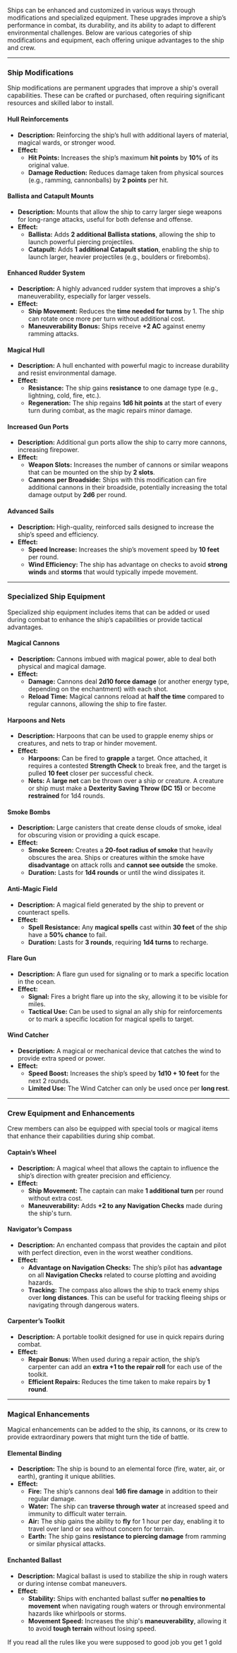 Ships can be enhanced and customized in various ways through modifications and specialized equipment. These upgrades improve a ship’s performance in combat, its durability, and its ability to adapt to different environmental challenges. Below are various categories of ship modifications and equipment, each offering unique advantages to the ship and crew.

---

### **Ship Modifications**

Ship modifications are permanent upgrades that improve a ship's overall capabilities. These can be crafted or purchased, often requiring significant resources and skilled labor to install.

#### **Hull Reinforcements**

- **Description:** Reinforcing the ship’s hull with additional layers of material, magical wards, or stronger wood.
- **Effect:**
    - **Hit Points:** Increases the ship’s maximum **hit points** by **10%** of its original value.
    - **Damage Reduction:** Reduces damage taken from physical sources (e.g., ramming, cannonballs) by **2 points** per hit.

#### **Ballista and Catapult Mounts**

- **Description:** Mounts that allow the ship to carry larger siege weapons for long-range attacks, useful for both defense and offense.
- **Effect:**
    - **Ballista:** Adds **2 additional Ballista stations**, allowing the ship to launch powerful piercing projectiles.
    - **Catapult:** Adds **1 additional Catapult station**, enabling the ship to launch larger, heavier projectiles (e.g., boulders or firebombs).

#### **Enhanced Rudder System**

- **Description:** A highly advanced rudder system that improves a ship's maneuverability, especially for larger vessels.
- **Effect:**
    - **Ship Movement:** Reduces the **time needed for turns** by 1. The ship can rotate once more per turn without additional cost.
    - **Maneuverability Bonus:** Ships receive **+2 AC** against enemy ramming attacks.

#### **Magical Hull**

- **Description:** A hull enchanted with powerful magic to increase durability and resist environmental damage.
- **Effect:**
    - **Resistance:** The ship gains **resistance** to one damage type (e.g., lightning, cold, fire, etc.).
    - **Regeneration:** The ship regains **1d6 hit points** at the start of every turn during combat, as the magic repairs minor damage.

#### **Increased Gun Ports**

- **Description:** Additional gun ports allow the ship to carry more cannons, increasing firepower.
- **Effect:**
    - **Weapon Slots:** Increases the number of cannons or similar weapons that can be mounted on the ship by **2 slots**.
    - **Cannons per Broadside:** Ships with this modification can fire additional cannons in their broadside, potentially increasing the total damage output by **2d6** per round.

#### **Advanced Sails**

- **Description:** High-quality, reinforced sails designed to increase the ship’s speed and efficiency.
- **Effect:**
    - **Speed Increase:** Increases the ship’s movement speed by **10 feet** per round.
    - **Wind Efficiency:** The ship has advantage on checks to avoid **strong winds** and **storms** that would typically impede movement.

---

### **Specialized Ship Equipment**

Specialized ship equipment includes items that can be added or used during combat to enhance the ship’s capabilities or provide tactical advantages.

#### **Magical Cannons**

- **Description:** Cannons imbued with magical power, able to deal both physical and magical damage.
- **Effect:**
    - **Damage:** Cannons deal **2d10 force damage** (or another energy type, depending on the enchantment) with each shot.
    - **Reload Time:** Magical cannons reload at **half the time** compared to regular cannons, allowing the ship to fire faster.

#### **Harpoons and Nets**

- **Description:** Harpoons that can be used to grapple enemy ships or creatures, and nets to trap or hinder movement.
- **Effect:**
    - **Harpoons:** Can be fired to **grapple** a target. Once attached, it requires a contested **Strength Check** to break free, and the target is pulled **10 feet** closer per successful check.
    - **Nets:** A **large net** can be thrown over a ship or creature. A creature or ship must make a **Dexterity Saving Throw (DC 15)** or become **restrained** for 1d4 rounds.

#### **Smoke Bombs**

- **Description:** Large canisters that create dense clouds of smoke, ideal for obscuring vision or providing a quick escape.
- **Effect:**
    - **Smoke Screen:** Creates a **20-foot radius of smoke** that heavily obscures the area. Ships or creatures within the smoke have **disadvantage** on attack rolls and **cannot see outside** the smoke.
    - **Duration:** Lasts for **1d4 rounds** or until the wind dissipates it.

#### **Anti-Magic Field**

- **Description:** A magical field generated by the ship to prevent or counteract spells.
- **Effect:**
    - **Spell Resistance:** Any **magical spells** cast within **30 feet** of the ship have a **50% chance** to fail.
    - **Duration:** Lasts for **3 rounds**, requiring **1d4 turns** to recharge.

#### **Flare Gun**

- **Description:** A flare gun used for signaling or to mark a specific location in the ocean.
- **Effect:**
    - **Signal:** Fires a bright flare up into the sky, allowing it to be visible for miles.
    - **Tactical Use:** Can be used to signal an ally ship for reinforcements or to mark a specific location for magical spells to target.

#### **Wind Catcher**

- **Description:** A magical or mechanical device that catches the wind to provide extra speed or power.
- **Effect:**
    - **Speed Boost:** Increases the ship’s speed by **1d10 + 10 feet** for the next 2 rounds.
    - **Limited Use:** The Wind Catcher can only be used once per **long rest**.

---

### **Crew Equipment and Enhancements**

Crew members can also be equipped with special tools or magical items that enhance their capabilities during ship combat.

#### **Captain’s Wheel**

- **Description:** A magical wheel that allows the captain to influence the ship’s direction with greater precision and efficiency.
- **Effect:**
    - **Ship Movement:** The captain can make **1 additional turn** per round without extra cost.
    - **Maneuverability:** Adds **+2 to any Navigation Checks** made during the ship's turn.

#### **Navigator’s Compass**

- **Description:** An enchanted compass that provides the captain and pilot with perfect direction, even in the worst weather conditions.
- **Effect:**
    - **Advantage on Navigation Checks:** The ship’s pilot has **advantage** on all **Navigation Checks** related to course plotting and avoiding hazards.
    - **Tracking:** The compass also allows the ship to track enemy ships over **long distances**. This can be useful for tracking fleeing ships or navigating through dangerous waters.

#### **Carpenter’s Toolkit**

- **Description:** A portable toolkit designed for use in quick repairs during combat.
- **Effect:**
    - **Repair Bonus:** When used during a repair action, the ship’s carpenter can add an **extra +1 to the repair roll** for each use of the toolkit.
    - **Efficient Repairs:** Reduces the time taken to make repairs by **1 round**.

---

### **Magical Enhancements**

Magical enhancements can be added to the ship, its cannons, or its crew to provide extraordinary powers that might turn the tide of battle.

#### **Elemental Binding**

- **Description:** The ship is bound to an elemental force (fire, water, air, or earth), granting it unique abilities.
- **Effect:**
    - **Fire:** The ship’s cannons deal **1d6 fire damage** in addition to their regular damage.
    - **Water:** The ship can **traverse through water** at increased speed and immunity to difficult water terrain.
    - **Air:** The ship gains the ability to **fly** for 1 hour per day, enabling it to travel over land or sea without concern for terrain.
    - **Earth:** The ship gains **resistance to piercing damage** from ramming or similar physical attacks.

#### **Enchanted Ballast**

- **Description:** Magical ballast is used to stabilize the ship in rough waters or during intense combat maneuvers.
- **Effect:**
    - **Stability:** Ships with enchanted ballast suffer **no penalties to movement** when navigating rough waters or through environmental hazards like whirlpools or storms.
    - **Movement Speed:** Increases the ship's **maneuverability**, allowing it to avoid **tough terrain** without losing speed.


If you read all the rules like you were supposed to good job you get 1 gold
